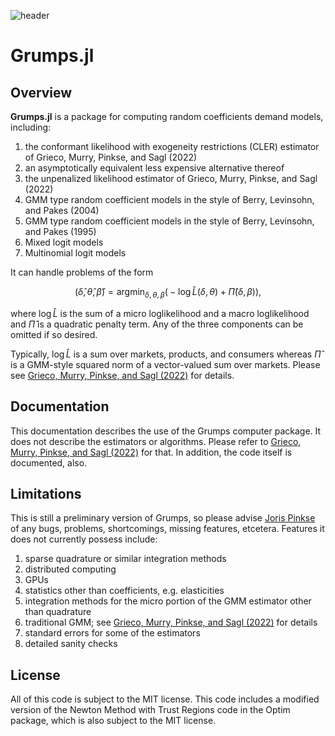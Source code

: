 
![header](https://joris.pinkse.org/paper/grumps/featured_hu67731c91d8ac62b9ec64ef8cd1d226d8_3264943_808x455_fill_q75_lanczos_smart1.jpg)

# Grumps.jl

## Overview

**Grumps.jl** is a package for computing random coefficients demand models, including:
1. the conformant likelihood with exogeneity restrictions (CLER) estimator of Grieco, Murry, Pinkse, and Sagl (2022)
2. an asymptotically equivalent less expensive alternative thereof
3. the unpenalized likelihood estimator of Grieco, Murry, Pinkse, and Sagl (2022)
4. GMM type random coefficient models in the style of Berry, Levinsohn, and Pakes (2004)
5. GMM type random coefficient models in the style of Berry, Levinsohn, and Pakes (1995)
6. Mixed logit models
7. Multinomial logit models


It can handle problems of the form

$$(\hat\delta,\hat\theta,\hat\beta) = \text{argmin}_{\delta,\theta,\beta} \big( - \log \hat L(\delta,\theta) + \hat\Pi(\delta,\beta) \big),$$

where $\log \hat L$ is the sum of a micro loglikelihood and a macro loglikelihood and $\hat\Pi$ is a quadratic penalty term.  Any of the three components can be omitted if so desired. 

Typically, $\log \hat L$ is a sum over markets, products, and consumers whereas $\hat\Pi$ is a GMM-style squared norm of a vector-valued sum over markets.  Please see [Grieco, Murry, Pinkse, and Sagl (2022)](http://joris.pinkse.org/paper/grumps/) for details.

## Documentation

This documentation describes the use of the Grumps computer package.  It does not describe the estimators or algorithms.  Please refer to [Grieco, Murry, Pinkse, and Sagl (2022)](http://joris.pinkse.org/paper/grumps/) for that.  In addition, the code itself is documented, also.

## Limitations

This is still a preliminary version of Grumps, so please advise [Joris Pinkse](mailto://pinkse@gmail.com) of any bugs, problems, shortcomings, missing features, etcetera.  Features it does not currently possess include:
1. sparse quadrature or similar integration methods
2. distributed computing
3. GPUs
4. statistics other than coefficients, e.g. elasticities
5. integration methods for the micro portion of the GMM estimator other than quadrature
6. traditional GMM; see [Grieco, Murry, Pinkse, and Sagl (2022)](http://joris.pinkse.org/paper/grumps/) for details
7. standard errors for some of the estimators
8. detailed sanity checks

## License

All of this code is subject to the MIT license.  This code includes a modified version of the Newton Method with Trust Regions code in the Optim package, which is also subject to the MIT license.
